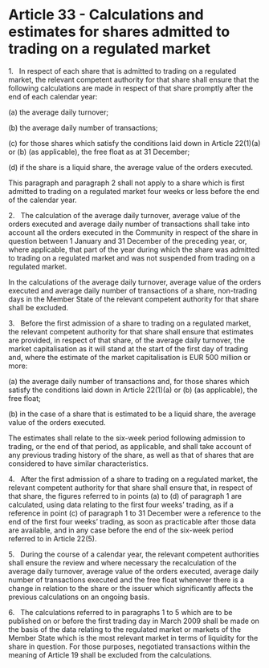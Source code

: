 # Article 33 - Calculations and estimates for shares admitted to trading on a regulated market


1.   In respect of each share that is admitted to trading on a regulated market, the relevant competent authority for that share shall ensure that the following calculations are made in respect of that share promptly after the end of each calendar year:

(a) the average daily turnover;

(b) the average daily number of transactions;

(c) for those shares which satisfy the conditions laid down in Article 22(1)(a) or (b) (as applicable), the free float as at 31 December;

(d) if the share is a liquid share, the average value of the orders executed.

This paragraph and paragraph 2 shall not apply to a share which is first admitted to trading on a regulated market four weeks or less before the end of the calendar year.

2.   The calculation of the average daily turnover, average value of the orders executed and average daily number of transactions shall take into account all the orders executed in the Community in respect of the share in question between 1 January and 31 December of the preceding year, or, where applicable, that part of the year during which the share was admitted to trading on a regulated market and was not suspended from trading on a regulated market.

In the calculations of the average daily turnover, average value of the orders executed and average daily number of transactions of a share, non-trading days in the Member State of the relevant competent authority for that share shall be excluded.

3.   Before the first admission of a share to trading on a regulated market, the relevant competent authority for that share shall ensure that estimates are provided, in respect of that share, of the average daily turnover, the market capitalisation as it will stand at the start of the first day of trading and, where the estimate of the market capitalisation is EUR 500 million or more:

(a) the average daily number of transactions and, for those shares which satisfy the conditions laid down in Article 22(1)(a) or (b) (as applicable), the free float;

(b) in the case of a share that is estimated to be a liquid share, the average value of the orders executed.

The estimates shall relate to the six-week period following admission to trading, or the end of that period, as applicable, and shall take account of any previous trading history of the share, as well as that of shares that are considered to have similar characteristics.

4.   After the first admission of a share to trading on a regulated market, the relevant competent authority for that share shall ensure that, in respect of that share, the figures referred to in points (a) to (d) of paragraph 1 are calculated, using data relating to the first four weeks’ trading, as if a reference in point (c) of paragraph 1 to 31 December were a reference to the end of the first four weeks’ trading, as soon as practicable after those data are available, and in any case before the end of the six-week period referred to in Article 22(5).

5.   During the course of a calendar year, the relevant competent authorities shall ensure the review and where necessary the recalculation of the average daily turnover, average value of the orders executed, average daily number of transactions executed and the free float whenever there is a change in relation to the share or the issuer which significantly affects the previous calculations on an ongoing basis.

6.   The calculations referred to in paragraphs 1 to 5 which are to be published on or before the first trading day in March 2009 shall be made on the basis of the data relating to the regulated market or markets of the Member State which is the most relevant market in terms of liquidity for the share in question. For those purposes, negotiated transactions within the meaning of Article 19 shall be excluded from the calculations.
